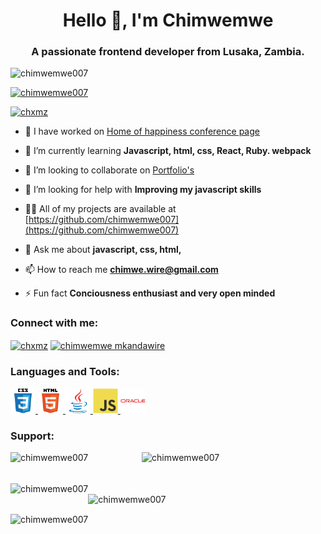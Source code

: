 <h1 align="center">Hello 👋, I'm Chimwemwe</h1>
<h3 align="center">A passionate frontend developer from Lusaka, Zambia.</h3>

<p align="left"> <img src="https://komarev.com/ghpvc/?username=chimwemwe007&label=Profile%20views&color=0e75b6&style=flat" alt="chimwemwe007" /> </p>

<p align="left"> <a href="https://github.com/ryo-ma/github-profile-trophy"><img src="https://github-profile-trophy.vercel.app/?username=chimwemwe007" alt="chimwemwe007" /></a> </p>

<p align="left"> <a href="https://twitter.com/chxmz" target="blank"><img src="https://img.shields.io/twitter/follow/chxmz?logo=twitter&style=for-the-badge" alt="chxmz" /></a> </p>

- 🔭 I have worked on [Home of happiness conference page](https://github.com/chimwemwe007/Capstone-Module1)

- 🌱 I’m currently learning **Javascript, html, css, React, Ruby. webpack**

- 👯 I’m looking to collaborate on [Portfolio's](https://github.com/chimwemwe007/My-Portfolio)

- 🤝 I’m looking for help with **Improving my javascript skills**

- 👨‍💻 All of my projects are available at [https://github.com/chimwemwe007](https://github.com/chimwemwe007)

- 💬 Ask me about **javascript, css, html,**

- 📫 How to reach me **chimwe.wire@gmail.com**

- ⚡ Fun fact **Conciousness enthusiast and very open minded**

<h3 align="left">Connect with me:</h3>
<p align="left">
<a href="https://twitter.com/chxmz" target="blank"><img align="center" src="https://raw.githubusercontent.com/rahuldkjain/github-profile-readme-generator/master/src/images/icons/Social/twitter.svg" alt="chxmz" height="30" width="40" /></a>
<a href="https://linkedin.com/in/chimwemwe mkandawire" target="blank"><img align="center" src="https://raw.githubusercontent.com/rahuldkjain/github-profile-readme-generator/master/src/images/icons/Social/linked-in-alt.svg" alt="chimwemwe mkandawire" height="30" width="40" /></a>
</p>

<h3 align="left">Languages and Tools:</h3>
<p align="left"> <a href="https://www.w3schools.com/css/" target="_blank" rel="noreferrer"> <img src="https://raw.githubusercontent.com/devicons/devicon/master/icons/css3/css3-original-wordmark.svg" alt="css3" width="40" height="40"/> </a> <a href="https://www.w3.org/html/" target="_blank" rel="noreferrer"> <img src="https://raw.githubusercontent.com/devicons/devicon/master/icons/html5/html5-original-wordmark.svg" alt="html5" width="40" height="40"/> </a> <a href="https://www.java.com" target="_blank" rel="noreferrer"> <img src="https://raw.githubusercontent.com/devicons/devicon/master/icons/java/java-original.svg" alt="java" width="40" height="40"/> </a> <a href="https://developer.mozilla.org/en-US/docs/Web/JavaScript" target="_blank" rel="noreferrer"> <img src="https://raw.githubusercontent.com/devicons/devicon/master/icons/javascript/javascript-original.svg" alt="javascript" width="40" height="40"/> </a> <a href="https://www.oracle.com/" target="_blank" rel="noreferrer"> <img src="https://raw.githubusercontent.com/devicons/devicon/master/icons/oracle/oracle-original.svg" alt="oracle" width="40" height="40"/> </a> </p>

<h3 align="left">Support:</h3>
<p><a href="https://www.buymeacoffee.com/chimwemwe007 "> <img align="left" src="https://cdn.buymeacoffee.com/buttons/v2/default-yellow.png" height="50" width="210" alt="chimwemwe007 " /></a><a href="https://ko-fi.com/chimwemwe007 "> <img align="left" src="https://cdn.ko-fi.com/cdn/kofi3.png?v=3" height="50" width="210" alt="chimwemwe007 " /></a></p><br><br>

<p><img align="left" src="https://github-readme-stats.vercel.app/api/top-langs?username=chimwemwe007&show_icons=true&locale=en&layout=compact" alt="chimwemwe007" /></p>

<p>&nbsp;<img align="center" src="https://github-readme-stats.vercel.app/api?username=chimwemwe007&show_icons=true&locale=en" alt="chimwemwe007" /></p>

<p><img align="center" src="https://github-readme-streak-stats.herokuapp.com/?user=chimwemwe007&" alt="chimwemwe007" /></p>
